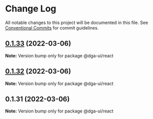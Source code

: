 # Change Log

All notable changes to this project will be documented in this file.
See [Conventional Commits](https://conventionalcommits.org) for commit guidelines.

## [0.1.33](https://github.com/dganet/dga-ui/compare/@dga-ui/react@0.1.32...@dga-ui/react@0.1.33) (2022-03-06)

**Note:** Version bump only for package @dga-ui/react





## [0.1.32](https://github.com/dganet/dga-ui/compare/@dga-ui/react@0.1.31...@dga-ui/react@0.1.32) (2022-03-06)

**Note:** Version bump only for package @dga-ui/react





## 0.1.31 (2022-03-06)

**Note:** Version bump only for package @dga-ui/react
